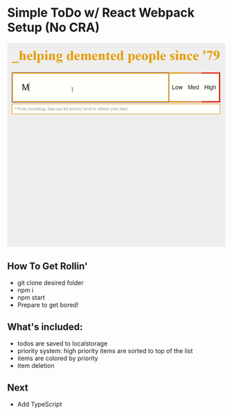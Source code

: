 # Simple ToDo w/ React Webpack Setup (No CRA)

![](todo.gif)

## How To Get Rollin'

- git clone desired folder
- npm i
- npm start
- Prepare to get bored!

## What's included:

- todos are saved to localstorage
- priority system: high priority items are sorted to top of the list
- items are colored by priority
- item deletion

## Next

- Add TypeScript
